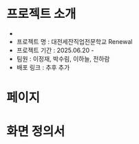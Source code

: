 # 프로젝트 소개

* 
* 프로젝트 명 : 대전세잔직업전문학교 Renewal
* 프로젝트 기간 : 2025.06.20 -
* 팀원 : 이정재, 박수림, 이하늘, 전하람
* 배포 링크 : 추후 추가

# 페이지

# 화면 정의서